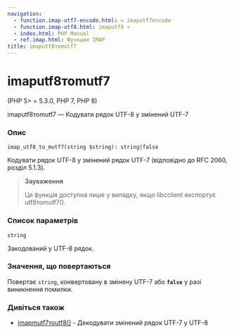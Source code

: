 ```yaml
---
navigation:
  - function.imap-utf7-encode.html: « imaputf7encode
  - function.imap-utf8.html: imaputf8 »
  - index.html: PHP Manual
  - ref.imap.html: Функции IMAP
title: imaputf8тоmutf7
---
```

# imaputf8тоmutf7

(PHP 5> = 5.3.0, PHP 7, PHP 8)

imaputf8тоmutf7 — Кодувати рядок UTF-8 у змінений UTF-7

### Опис

```methodsynopsis
imap_utf8_to_mutf7(string $string): string|false
```

Кодувати рядок UTF-8 у змінений рядок UTF-7 (відповідно до RFC 2060, розділ 5.1.3).

> **Зауваження**
> 
> Ця функція доступна лише у випадку, якщо libcclient експортує utf8тоmutf7().

### Список параметрів

`string`

Закодований у UTF-8 рядок.

### Значення, що повертаються

Повертає `string`, конвертовану в змінену UTF-7 або **`false`** у разі виникнення помилки.

### Дивіться також

-   [imapmutf7тоutf8()](function.imap-mutf7-to-utf8.html) - Декодувати змінений рядок UTF-7 у UTF-8

